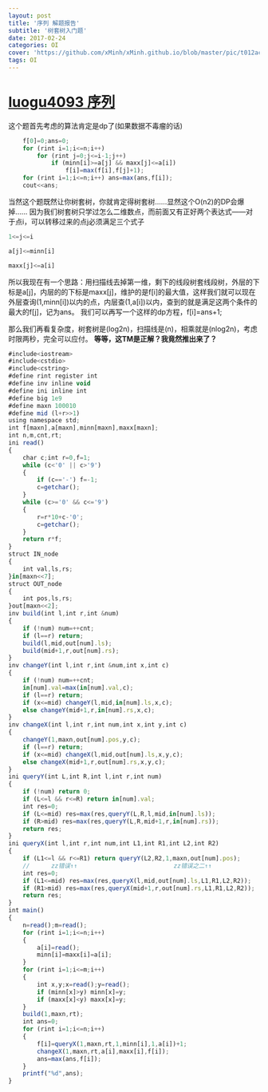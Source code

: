 ```yaml
---
layout: post
title: '序列 解题报告'
subtitle: '树套树入门题'
date: 2017-02-24
categories: OI
cover: 'https://github.com/xMinh/xMinh.github.io/blob/master/pic/t012acaab14b7774b44.jpg?raw=true'
tags: OI
---
```


# [luogu4093 序列](https://www.luogu.org/problemnew/show/P4093)

这个题首先考虑的算法肯定是dp了(如果数据不毒瘤的话)

```javascript
    f[0]=0;ans=0;
    for (rint i=1;i<=n;i++)
        for (rint j=0;j<=i-1;j++)
            if (minn[i]>=a[j] && maxx[j]<=a[i])
                f[i]=max(f[i],f[j]+1);
    for (rint i=1;i<=n;i++) ans=max(ans,f[i]);
    cout<<ans;

```

当然这个题既然让你树套树，你就肯定得树套树……显然这个O(n2)的DP会爆掉……
因为我们树套树只学过怎么二维数点，而前面又有正好两个表达式——对于点i，可以转移过来的点j必须满足三个式子

```javascript
1<=j<=i

a[j]<=minn[i]

maxx[j]<=a[i]

```

所以我现在有一个思路：用扫描线去掉第一维，剩下的线段树套线段树，外层的下标是a[j]，内层的的下标是maxx[j]，维护的是f[i]的最大值，这样我们就可以现在外层查询(1,minn[i])以内的点，内层查(1,a[i])以内，查到的就是满足这两个条件的最大的f[j]，记为ans。
我们可以再写一个这样的dp方程，f[i]=ans+1;

那么我们再看复杂度，树套树是(log2n)，扫描线是(n)，相乘就是(nlog2n)，考虑时限两秒，完全可以应付。
**等等，这TM是正解？我竟然推出来了？**

```javascript
#include<iostream>
#include<cstdio>
#include<cstring>
#define rint register int
#define inv inline void
#define ini inline int
#define big 1e9
#define maxn 100010
#define mid (l+r>>1)
using namespace std;
int f[maxn],a[maxn],minn[maxn],maxx[maxn];
int n,m,cnt,rt;
ini read()
{
	char c;int r=0,f=1;
	while (c<'0' || c>'9')
	{
		if (c=='-') f=-1;
		c=getchar();
	}
	while (c>='0' && c<='9')
	{
		r=r*10+c-'0';
		c=getchar();
	}
	return r*f;
}
struct IN_node
{
	int val,ls,rs;
}in[maxn<<7];
struct OUT_node
{
	int pos,ls,rs;
}out[maxn<<2];
inv build(int l,int r,int &num)
{
	if (!num) num=++cnt;
	if (l==r) return;
	build(l,mid,out[num].ls);
	build(mid+1,r,out[num].rs);
}
inv changeY(int l,int r,int &num,int x,int c)
{
	if (!num) num=++cnt;
	in[num].val=max(in[num].val,c);
	if (l==r) return;
	if (x<=mid) changeY(l,mid,in[num].ls,x,c);
	else changeY(mid+1,r,in[num].rs,x,c);
}
inv changeX(int l,int r,int num,int x,int y,int c)
{
	changeY(1,maxn,out[num].pos,y,c);
	if (l==r) return;
	if (x<=mid) changeX(l,mid,out[num].ls,x,y,c);
	else changeX(mid+1,r,out[num].rs,x,y,c);
}
ini queryY(int L,int R,int l,int r,int num)
{
	if (!num) return 0;
	if (L<=l && r<=R) return in[num].val;
	int res=0;
	if (L<=mid) res=max(res,queryY(L,R,l,mid,in[num].ls));
	if (R>mid) res=max(res,queryY(L,R,mid+1,r,in[num].rs));
	return res;
}
ini queryX(int l,int r,int num,int L1,int R1,int L2,int R2)
{
	if (L1<=l && r<=R1) return queryY(L2,R2,1,maxn,out[num].pos);
	//      zz错误↑↑                           zz错误之二↑↑ 
	int res=0;
	if (L1<=mid) res=max(res,queryX(l,mid,out[num].ls,L1,R1,L2,R2)); 
	if (R1>mid) res=max(res,queryX(mid+1,r,out[num].rs,L1,R1,L2,R2));
	return res;
}
int main()
{
	n=read();m=read();
	for (rint i=1;i<=n;i++) 
	{
		a[i]=read();
		minn[i]=maxx[i]=a[i];
	}
	for (rint i=1;i<=m;i++)
	{
		int x,y;x=read();y=read();
		if (minn[x]>y) minn[x]=y;
		if (maxx[x]<y) maxx[x]=y;
	}
	build(1,maxn,rt);
	int ans=0;
	for (rint i=1;i<=n;i++)
	{
		f[i]=queryX(1,maxn,rt,1,minn[i],1,a[i])+1;
		changeX(1,maxn,rt,a[i],maxx[i],f[i]);
		ans=max(ans,f[i]);
	}
	printf("%d",ans);
} 
```
